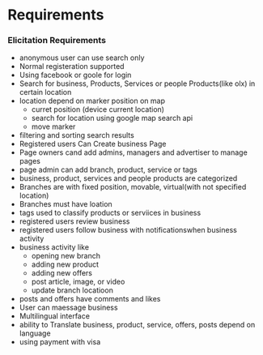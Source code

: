 # Requirements
### Elicitation Requirements

- anonymous user can use search only
- Normal registeration supported
- Using facebook or goole for login
- Search for business, Products, Services or people Products(like olx)  in certain location
- location depend on marker position on map
  * curret position (device current location)
  * search for location using google map search api
  * move marker
- filtering and sorting search results
- Registered users Can Create business Page
- Page owners cand add admins, managers and advertiser to manage pages
- page admin can add branch, product, service or tags
- business, product, services and people products are categorized
- Branches are with fixed position, movable, virtual(with not specified location)
- Branches must have loation
- tags used to classify products or serviices in business
- registered users review business
- registered users follow business with notificationswhen business activity
- business activity like
  * opening new branch
  * adding new product
  * adding new offers
  * post article, image, or video
  * update branch locatioon
- posts and offers have comments and likes
- User can maessage business
- Multilingual interface 
- ability to Translate business, product, service, offers, posts depend on language
- using payment with visa

  
  
